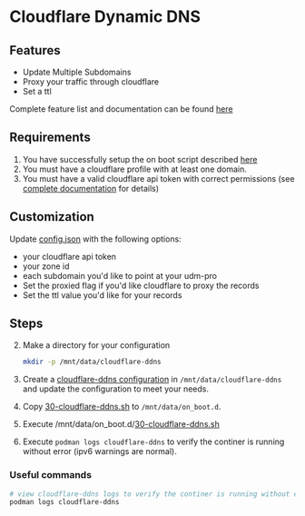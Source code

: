 # Cloudflare Dynamic DNS 

## Features

- Update Multiple Subdomains
- Proxy your traffic through cloudflare
- Set a ttl

Complete feature list and documentation can be found [here](https://github.com/timothymiller/cloudflare-ddns)


## Requirements

1. You have successfully setup the on boot script described [here](https://github.com/unifi-utilities/unifios-utilities/tree/main/on-boot-script)
2. You must have a cloudflare profile with at least one domain.
3. You must have a valid cloudflare api token with correct permissions (see [complete documentation](https://github.com/timothymiller/cloudflare-ddns) for details)

## Customization

Update [config.json](configs/config.json) with the following options:
- your cloudflare api token
- your zone id
- each subdomain you'd like to point at your udm-pro
- Set the proxied flag if you'd like cloudflare to proxy the records
- Set the ttl value you'd like for your records

## Steps

2. Make a directory for your configuration

    ```sh
    mkdir -p /mnt/data/cloudflare-ddns
    ```

3. Create a [cloudflare-ddns configuration](configs/config.json) in `/mnt/data/cloudflare-ddns` and update the configuration to meet your needs.
4. Copy [30-cloudflare-ddns.sh](on_boot.d/30-cloudflare-ddns.sh) to `/mnt/data/on_boot.d`.
5. Execute /mnt/data/on_boot.d/[30-cloudflare-ddns.sh](on_boot.d/30-cloudflare-ddns.sh)
7. Execute `podman logs cloudflare-ddns` to verify the continer is running without error (ipv6 warnings are normal).

### Useful commands

```sh
# view cloudflare-ddns logs to verify the continer is running without error (ipv6 warnings are normal).
podman logs cloudflare-ddns
```

